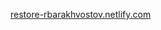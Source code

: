 <a href="http://restore-rbarakhvostov.netlify.com/" target="_blank">restore-rbarakhvostov.netlify.com</a>
